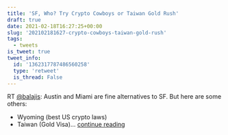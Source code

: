 ```yaml
---
title: 'SF, Who? Try Crypto Cowboys or Taiwan Gold Rush'
draft: true
date: 2021-02-18T16:27:25+00:00
slug: '202102181627-crypto-cowboys-taiwan-gold-rush'
tags:
  - tweets
is_tweet: true
tweet_info:
  id: '1362317787486560258'
  type: 'retweet'
  is_thread: False
---
```




RT [@balajis](https://x.com/balajis): Austin and Miami are fine alternatives to SF. But here are some others:

- Wyoming (best US crypto laws)
- Taiwan (Gold Visa)… [continue reading](https://x.com/sytelus/status/1362317787486560258)
